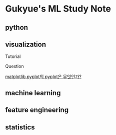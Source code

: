 # Gukyue's ML Study Note

## python

## visualization

Tutorial

Question

[matplotlib.pyplot의 pyplot은 무엇인가?](visualization/Matplotlib_question_What_is_pyplot.ipynb)

## machine learning

## feature engineering

## statistics
